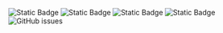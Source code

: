 ![Static Badge](https://img.shields.io/badge/blacklists-60-000000) ![Static Badge](https://img.shields.io/badge/blacklisted-2946697-cc0000) ![Static Badge](https://img.shields.io/badge/whitelisted-2242-00CC00) ![Static Badge](https://img.shields.io/badge/streaming_blacklist-28106-000000) ![GitHub issues](https://img.shields.io/github/issues/fabriziosalmi/blacklists)
